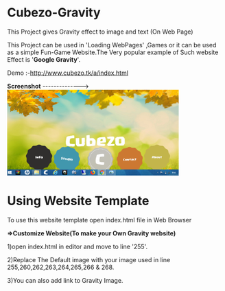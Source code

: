 # Cubezo-Gravity

This Project gives Gravity effect to image and text (On Web Page)

This Project can be used in 'Loading WebPages' ,Games or it can be used as a simple Fun-Game Website.The Very popular example of Such website Effect is '**Google Gravity**'.

Demo :-http://www.cubezo.tk/a/index.html

**Screenshot** --------------><img src="Image/Screenshot (167).png" height="200" width="400">
# Using Website Template
To use this website template open index.html file in Web Browser

**=>Customize Website(To make your Own Gravity website)**

 1)open index.html in editor and move to line '255'.
<p> 2)Replace The Default image with your image used in line 255,260,262,263,264,265,266 & 268.
<p> 3)You can also add link to Gravity Image.
